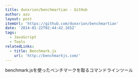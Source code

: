 ```yaml
---
title: dunxrion/benchmartian · GitHub
author: azu
layout: post
itemUrl: 'https://github.com/dunxrion/benchmartian'
date: '2014-01-22T02:44:42.165Z'
tags:
  - JavaScript
  - Tools
relatedLinks:
  - title: Benchmark.js
    url: 'http://benchmarkjs.com/'
---
```

benchmark.jsを使ったベンチマークを取るコマンドラインツール
